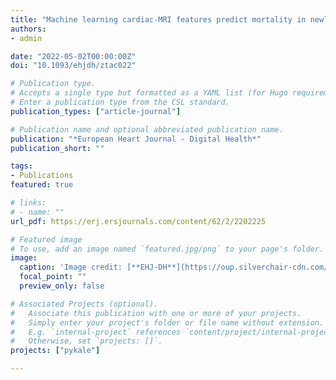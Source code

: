 ```yaml
---
title: "Machine learning cardiac-MRI features predict mortality in newly diagnosed pulmonary arterial hypertension"
authors:
- admin

date: "2022-05-02T00:00:00Z"
doi: "10.1093/ehjdh/ztac022"

# Publication type.
# Accepts a single type but formatted as a YAML list (for Hugo requirements).
# Enter a publication type from the CSL standard.
publication_types: ["article-journal"]

# Publication name and optional abbreviated publication name.
publication: "*European Heart Journal - Digital Health*"
publication_short: ""

tags:
- Publications
featured: true

# links:
# - name: ""
url_pdf: https://erj.ersjournals.com/content/62/2/2202225

# Featured image
# To use, add an image named `featured.jpg/png` to your page's folder. 
image:
  caption: 'Image credit: [**EHJ-DH**](https://oup.silverchair-cdn.com/oup/backfile/Content_public/Journal/ehjdh/3/2/10.1093_ehjdh_ztac022/3/ztac022ga1.jpeg?Expires=1705841430&Signature=fj-Jd4z1gWW~CyMLl9cXwuEkrlQOtx6sfmwlMNuPC2fRt10-U39aWZr44Hd-QqinBE6PmxWYgOSFrpEsmCLHiksmU3h-m~xnDjH3kGO-vumcoyu9vK-YfewZd4N3D2D1zzHwOWHzafs-dq~IigiHMOxLkOBKkFw7Gv~a4K782L08QOOkDLIcmoPNV2epB478cdtjGl7hOPdeStaHxrFZi2dW0NpdM0RKuuyfIkijq2qgrSd~qdyA83PZAPbgyXN70mGauPjGfKvb1kM8~Bx~Htb9qHnhXuvrJZ5Iy4WekAv8SRzoXg~0ATOgU4Ie8sBxQr4-DjYPjmHoYvWLG3AL1g__&Key-Pair-Id=APKAIE5G5CRDK6RD3PGA)'
  focal_point: ""
  preview_only: false

# Associated Projects (optional).
#   Associate this publication with one or more of your projects.
#   Simply enter your project's folder or file name without extension.
#   E.g. `internal-project` references `content/project/internal-project/index.md`.
#   Otherwise, set `projects: []`.
projects: ["pykale"]

---
```

